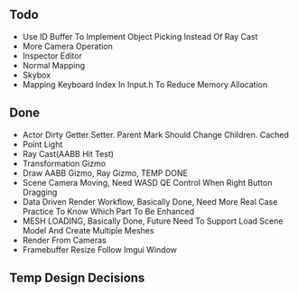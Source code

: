 ## Todo
- Use ID Buffer To Implement Object Picking Instead Of Ray Cast
- More Camera Operation
- Inspector Editor
- Normal Mapping
- Skybox
- Mapping Keyboard Index In Input.h To Reduce Memory Allocation

## Done
- Actor Dirty Getter Setter. Parent Mark Should Change Children. Cached
- Point Light
- Ray Cast(AABB Hit Test)
- Transformation Gizmo
- Draw AABB Gizmo, Ray Gizmo, TEMP DONE
- Scene Camera Moving, Need WASD QE Control When Right Button Dragging
- Data Driven Render Workflow, Basically Done, Need More Real Case Practice To Know Which Part To Be Enhanced
- MESH LOADING, Basically Done, Future Need To Support Load Scene Model And Create Multiple Meshes
- Render From Cameras
- Framebuffer Resize Follow Imgui Window

## Temp Design Decisions
